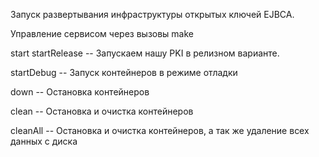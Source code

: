 Запуск развертывания инфраструктуры открытых ключей EJBCA.

Управление сервисом через вызовы make

start
startRelease -- Запускаем нашу PKI в релизном варианте.

startDebug   -- Запуск контейнеров в режиме отладки

down         -- Остановка контейнеров

clean        -- Остановка и очистка контейнеров

cleanAll     -- Остановка и очистка контейнеров, а так же удаление всех данных с диска

